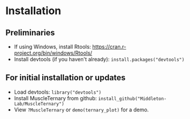 # Installation

## Preliminaries

- If using Windows, install Rtools: https://cran.r-project.org/bin/windows/Rtools/
- Install devtools (if you haven't already): `install.packages("devtools")`

## For initial installation or updates

- Load devtools: `library("devtools")`
- Install MuscleTernary from github: `install_github("Middleton-Lab/MuscleTernary")`
- View `?MuscleTernary` or `demo(ternary_plot)` for a demo.

